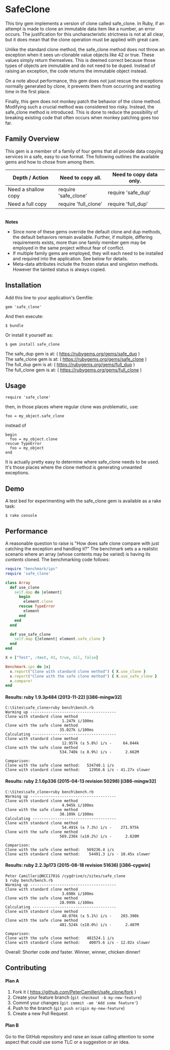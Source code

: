# SafeClone

This tiny gem implements a version of clone called safe\_clone. In Ruby, if an
attempt is made to clone an immutable data item like a number, an error occurs.
The justification for this uncharacteristic strictness is not at all clear, but
it does mean that the clone operation must be applied with great care.

Unlike the standard clone method, the safe\_clone method does not throw an
exception when it sees un-clonable value objects like 42 or true. These values
simply return themselves. This is deemed correct because those types of objects
are immutable and do not need to be duped. Instead of raising an exception,
the code returns the immutable object instead.

On a note about performance, this gem does not just rescue the exceptions
normally generated by clone, it prevents them from occurring and wasting time
in the first place.

Finally, this gem does not monkey patch the behavior of the clone method.
Modifying such a crucial method was considered too risky. Instead, the
safe_clone method is introduced. This is done to reduce the possibility of
breaking existing code that often occurs when monkey patching goes too far.

## Family Overview

This gem is a member of a family of four gems that all provide data copying
services in a safe, easy to use format. The following outlines the available
gems and how to chose from among them.

Depth / Action | Need to copy all. | Need to copy data only.
---------------|------------------------------|------------
Need a shallow copy | require 'safe\_clone' | require 'safe\_dup'
Need a full copy    | require 'full\_clone' | require 'full\_dup'

<br>**Notes**
* Since none of these gems override the default clone and dup
methods, the default behaviors remain available. Further, if multiple,
differing requirements exists, more than one family member gem may be
employed in the same project without fear of conflict.
* If multiple family gems are employed, they will each need to be installed and
required into the application. See below for details.
* Meta-data attributes include the frozen status and singleton methods. However
the tainted status is always copied.


## Installation

Add this line to your application's Gemfile:

    gem 'safe_clone'

And then execute:

    $ bundle

Or install it yourself as:

    $ gem install safe_clone

The safe_dup gem is at: ( https://rubygems.org/gems/safe_dup )
<br>The safe_clone gem is at: ( https://rubygems.org/gems/safe_clone )
<br>The full_dup gem is at: ( https://rubygems.org/gems/full_dup )
<br>The full_clone gem is at: ( https://rubygems.org/gems/full_clone )

## Usage

    require 'safe_clone'

then, in those places where regular clone was problematic, use:

    foo = my_object.safe_clone

instead of

    begin
      foo = my_object.clone
    rescue TypeError
      foo = my_object
    end

It is actually pretty easy to determine where safe\_clone needs to be used. It's
those places where the clone method is generating unwanted exceptions.

## Demo

A test bed for experimenting with the safe_clone gem is available as a rake task:

    $ rake console

## Performance
A reasonable question to raise is "How does safe clone compare with just
catching the exception and handling it?" The benchmark sets a a realistic
scenario where an array (whose contents may be varied) is having its
_contents_ cloned. The benchmarking code follows:

```ruby
require "benchmark/ips"
require 'safe_clone'

class Array
  def use_clone
    self.map do |element|
      begin
        element.clone
      rescue TypeError
        element
      end
    end
  end

  def use_safe_clone
    self.map {|element| element.safe_clone }
  end
end

X = ["Test", :test, 43, true, nil, false]

Benchmark.ips do |x|
  x.report("Clone with standard clone method") { X.use_clone }
  x.report("Clone with the safe clone method") { X.use_safe_clone }
  x.compare!
end
```

#### Results: ruby 1.9.3p484 (2013-11-22) [i386-mingw32]
    C:\Sites\safe_clone>ruby bench\bench.rb
    Warming up --------------------------------------
    Clone with standard clone method
                             1.247k i/100ms
    Clone with the safe clone method
                            35.027k i/100ms
    Calculating -------------------------------------
    Clone with standard clone method
                             12.957k (± 5.8%) i/s -     64.844k
    Clone with the safe clone method
                            534.740k (± 8.9%) i/s -      2.662M

    Comparison:
    Clone with the safe clone method:   534740.1 i/s
    Clone with standard clone method:    12956.6 i/s - 41.27x slower

#### Results: ruby 2.1.6p336 (2015-04-13 revision 50298) [i386-mingw32]
    C:\Sites\safe_clone>ruby bench\bench.rb
    Warming up --------------------------------------
    Clone with standard clone method
                             4.945k i/100ms
    Clone with the safe clone method
                            38.109k i/100ms
    Calculating -------------------------------------
    Clone with standard clone method
                             54.491k (± 7.3%) i/s -    271.975k
    Clone with the safe clone method
                            569.236k (±10.2%) i/s -      2.820M

    Comparison:
    Clone with the safe clone method:   569236.4 i/s
    Clone with standard clone method:    54491.3 i/s - 10.45x slower

#### Results: ruby 2.2.3p173 (2015-08-18 revision 51636) [i386-cygwin]
    Peter Camilleri@NCC1701G /cygdrive/c/sites/safe_clone
    $ ruby bench/bench.rb
    Warming up --------------------------------------
    Clone with standard clone method
                             3.698k i/100ms
    Clone with the safe clone method
                            28.999k i/100ms
    Calculating -------------------------------------
    Clone with standard clone method
                             40.076k (± 5.1%) i/s -    203.390k
    Clone with the safe clone method
                            481.524k (±10.0%) i/s -      2.407M

    Comparison:
    Clone with the safe clone method:   481524.1 i/s
    Clone with standard clone method:    40075.6 i/s - 12.02x slower


Overall: Shorter code  _and_ faster. Winner, winner, chicken dinner!

## Contributing

#### Plan A

1. Fork it ( https://github.com/PeterCamilleri/safe_clone/fork )
2. Create your feature branch (`git checkout -b my-new-feature`)
3. Commit your changes (`git commit -am 'Add some feature'`)
4. Push to the branch (`git push origin my-new-feature`)
5. Create a new Pull Request

#### Plan B

Go to the GitHub repository and raise an issue calling attention to some
aspect that could use some TLC or a suggestion or an idea.

